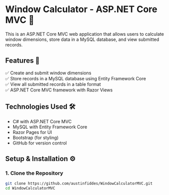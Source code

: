 ﻿# Window Calculator - ASP.NET Core MVC 🚀

This is an ASP.NET Core MVC web application that allows users to calculate window dimensions, store data in a MySQL database, and view submitted records.

## Features 🎯
✅ Create and submit window dimensions  
✅ Store records in a MySQL database using Entity Framework Core  
✅ View all submitted records in a table format  
✅ ASP.NET Core MVC framework with Razor Views  

## Technologies Used 🛠️
- C# with ASP.NET Core MVC
- MySQL with Entity Framework Core
- Razor Pages for UI
- Bootstrap (for styling)
- GitHub for version control

## Setup & Installation ⚙️

### 1. Clone the Repository
```bash
git clone https://github.com/austinfiddes/WindowCalculatorMVC.git
cd WindowCalculatorMVC